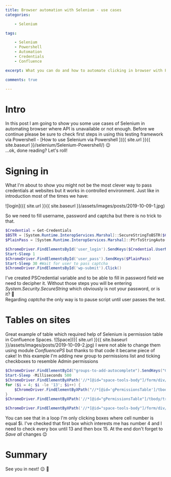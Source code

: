```yaml
---
title: Browser automation with Selenium - use cases
categories:

    - Selenium

tags:

    - Selenium
    - Powershell
    - Automation
    - Credentials
    - Confluence

excerpt: What you can do and how to automate clicking in browser with Powershell

comments: true

---
```

# Intro

In this post I am going to show you some use cases of Selenium in automating browser where API is unavailable or not enough. Before we continue please be sure to check first steps in using this testing framework via Powershell - [How to use Selenium via Powershell
]({{ site.url }}{{ site.baseurl }}/selenium/Selenium-Powershell/) 😉 <br>
...ok, done reading? Let's roll!
# Signing in

What I'm about to show you might not be the most clever way to pass credentials at websites but it works in controlled environment. Just like in introduction most of the times we have:

![login]({{ site.url }}{{ site.baseurl }}/assets/images/posts/2019-10-09-1.jpg)

So we need to fill username, password and captcha but there is no trick to that.
```powershell
$Credential = Get-Credentials
$BSTR = [System.Runtime.InteropServices.Marshal]::SecureStringToBSTR($Credential.Password)
$PlainPass = [System.Runtime.InteropServices.Marshal]::PtrToStringAuto($BSTR)

$ChromeDriver.FindElementsById('user_login').SendKeys($Credential.UserName)
Start-Sleep 1
$ChromeDriver.FindElementsById('user_pass').SendKeys($PlainPass)
Start-Sleep 30 #Wait for user to pass captcha
$ChromeDriver.FindElementsById('wp-submit').Click()
```
I've created PSCredential variable and to be able to fill in password field we need to decipher it. Without those steps you will be entering *System.Security.SecureString* which obviously is not your password, or is it? 🤔<br> 
Regarding *captcha* the only way is to pause script until user passes the test.

# Tables on sites

Great example of table which required help of Selenium is permission table in Confluence Spaces.
![Space]({{ site.url }}{{ site.baseurl }}/assets/images/posts/2019-10-09-2.jpg)
I were not able to change them using module *ConfluencePS* but thanks to that code it became piece of cake! In this example I'm adding new group to permissions list and ticking checkboxes to resemble Admin permissions
```powershell
$ChromeDriver.FindElementById("groups-to-add-autocomplete").SendKeys("Conf_GroupName_Admin")
Start-Sleep -Milliseconds 500
$ChromeDriver.FindElementByXPath('//*[@id="space-tools-body"]/form/div/div[3]/input[2]').Click()
for ($i = 4; $i -le '13'; $i++) {
    $ChromeDriver.FindElementByXPath("//*[@id='gPermissionsTable']/tbody/tr[3]/td[$i]/input").Click()
}
$ChromeDriver.FindElementByXPath('//*[@id="gPermissionsTable"]/tbody/tr[3]/td[15]/input').Click()

$ChromeDriver.FindElementByXPath('//*[@id="space-tools-body"]/form/div/div[9]/input[1]').Click()
```
You can see that in a loop I'm only clicking boxes where cell number is equal $i. I've checked that first box which interests me has number 4 and I need to check every box until 13 and then box 15. At the end don't forget to *Save all* changes 😉










# Summary

See you in next! 😉 🧠


